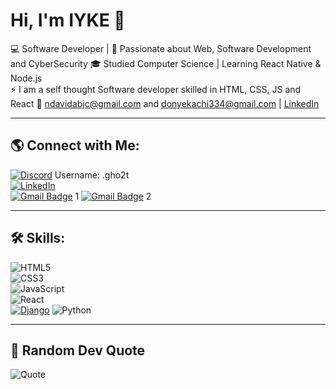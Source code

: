 <!--- - 👋 Hi, I’m @IYKE
- 🪐 I’m interested in Software development and CyberSecurity 
- 🌱 I’m currently learning React Native and Node.js
- 📫 You can reach out to me through my emails: ndavidabjc@gmail.com and donyekachi334@gmail.com
- ⚡ I am a self thought Software developer skilled in HTML, CSS, JS and React
- 👨‍💻 Also learning Ethical Hacking and penetration testing --->

<!---
GHO2TT/GHO2TT is a ✨ special ✨ repository because its `README.md` (this file) appears on your GitHub profile.
You can click the Preview link to take a look at your changes.
--->


# Hi, I'm IYKE 👋  

💻 Software Developer | 🚀 Passionate about Web, Software Development and CyberSecurity 
🎓 Studied Computer Science | Learning React Native & Node.js  
⚡ I am a self thought Software developer skilled in HTML, CSS, JS and React
🔗 ndavidabjc@gmail.com and donyekachi334@gmail.com | [LinkedIn](linkedin.com/in/david-onyekachi-37b928244)  

---

 <!-- ## 📊 GitHub Stats:
![Your GitHub Stats](https://github-readme-stats.vercel.app/api?username=your-github-username&show_icons=true&theme=dark)  
![Top Languages](https://github-readme-stats.vercel.app/api/top-langs/?username=your-github-username&layout=compact&theme=dark) -->  



## 🌎 Connect with Me:
[![Discord](https://img.shields.io/badge/Discord-7289DA?style=for-the-badge&logo=discord&logoColor=white)](https://discord.com/) Username: .gho2t  
[![LinkedIn](https://img.shields.io/badge/LinkedIn-0077B5?style=for-the-badge&logo=linkedin&logoColor=white)](linkedin.com/in/david-onyekachi-37b928244)  
[![Gmail Badge](https://img.shields.io/badge/-Gmail-D14836?style=flat-square&logo=Gmail&logoColor=white)](mailto:donyekachi334@gmail.com) 1
[![Gmail Badge](https://img.shields.io/badge/-Gmail-D14836?style=flat-square&logo=Gmail&logoColor=white)](mailto:ndavidabjc@gmail.com) 2



---

## 🛠️ Skills:
![HTML5](https://img.shields.io/badge/HTML5-E34F26?style=for-the-badge&logo=html5&logoColor=white)  
![CSS3](https://img.shields.io/badge/CSS3-1572B6?style=for-the-badge&logo=css3&logoColor=white)  
![JavaScript](https://img.shields.io/badge/JavaScript-F7DF1E?style=for-the-badge&logo=javascript&logoColor=black)  
![React](https://img.shields.io/badge/React-61DAFB?style=for-the-badge&logo=react&logoColor=black)  
[![Django](https://img.shields.io/badge/Django-092E20?style=for-the-badge&logo=django&logoColor=white)](https://www.djangoproject.com/)
![Python](https://img.shields.io/badge/Python-3776AB?style=for-the-badge&logo=python&logoColor=white)  

---

<!-- ![Dev Quote](“Programming isn’t about what you know; it’s about what you can figure out.”
— Chris Pine) -->
## 📝 Random Dev Quote  
![Quote](https://img.shields.io/badge/%E2%80%9CProgramming%20isn’t%20about%20what%20you%20know;%20it’s%20about%20what%20you%20can%20figure%20out.%E2%80%9D-Chris%20Pine-blue?style=flat-square)


<!--## ✨ Random Dev Quote:
![Dev Quote](https://quotes-github-readme.vercel.app/api?type=horizontal&theme=dark)  -->


